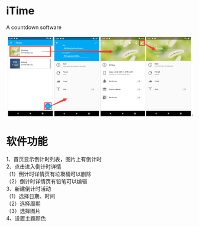 # iTime
A countdown software

![image](https://raw.githubusercontent.com/snowya/iTime/master/app/src/main/res/drawable/1.png)

软件功能
====
1、首页显示倒计时列表，图片上有倒计时<br>
2、点击进入倒计时详情<br>
（1）倒计时详情页有垃圾桶可以删除<br>
（2）倒计时详情页有铅笔可以编辑<br>
3、新建倒计时活动<br>
（1）选择日期、时间<br>
（2）选择周期<br>
（3）选择图片<br>
4、设置主题颜色<br>


